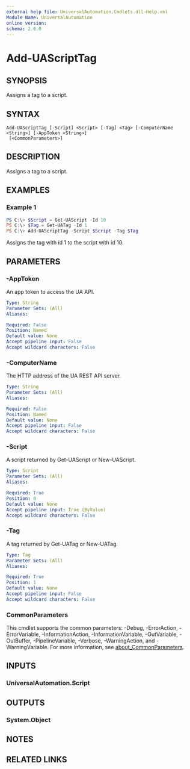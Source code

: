 ```yaml
---
external help file: UniversalAutomation.Cmdlets.dll-Help.xml
Module Name: UniversalAutomation
online version:
schema: 2.0.0
---
```


# Add-UAScriptTag

## SYNOPSIS

Assigns a tag to a script.

## SYNTAX

```
Add-UAScriptTag [-Script] <Script> [-Tag] <Tag> [-ComputerName <String>] [-AppToken <String>]
 [<CommonParameters>]
```

## DESCRIPTION

Assigns a tag to a script.

## EXAMPLES

### Example 1
```powershell
PS C:\> $Script = Get-UAScript -Id 10
PS C:\> $Tag = Get-UATag -Id 1
PS C:\> Add-UAScriptTag -Script $Script -Tag $Tag
```

Assigns the tag with id 1 to the script with id 10.

## PARAMETERS

### -AppToken

An app token to access the UA API. 

```yaml
Type: String
Parameter Sets: (All)
Aliases:

Required: False
Position: Named
Default value: None
Accept pipeline input: False
Accept wildcard characters: False
```

### -ComputerName

The HTTP address of the UA REST API server.

```yaml
Type: String
Parameter Sets: (All)
Aliases:

Required: False
Position: Named
Default value: None
Accept pipeline input: False
Accept wildcard characters: False
```

### -Script

A script returned by Get-UAScript or New-UAScript.

```yaml
Type: Script
Parameter Sets: (All)
Aliases:

Required: True
Position: 0
Default value: None
Accept pipeline input: True (ByValue)
Accept wildcard characters: False
```

### -Tag

A tag returned by Get-UATag or New-UATag.

```yaml
Type: Tag
Parameter Sets: (All)
Aliases:

Required: True
Position: 1
Default value: None
Accept pipeline input: False
Accept wildcard characters: False
```

### CommonParameters
This cmdlet supports the common parameters: -Debug, -ErrorAction, -ErrorVariable, -InformationAction, -InformationVariable, -OutVariable, -OutBuffer, -PipelineVariable, -Verbose, -WarningAction, and -WarningVariable. For more information, see [about_CommonParameters](http://go.microsoft.com/fwlink/?LinkID=113216).

## INPUTS

### UniversalAutomation.Script

## OUTPUTS

### System.Object
## NOTES

## RELATED LINKS
